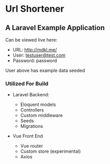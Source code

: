 # Url Shortener
## A Laravel Example Application

Can be viewed live here:
* URL: http://mdkl.me/
* User: testuser@test.com
* Password: password

User above has example data seeded

### Utilized For Build
* Laravel Backend: 
    * Eloquent models
    * Controllers
    * Custom middleware
    * Seeds
    * Migrations
    
* Vue Front End
    * Vue router
    * Custom store (experimental)
    * Axios

